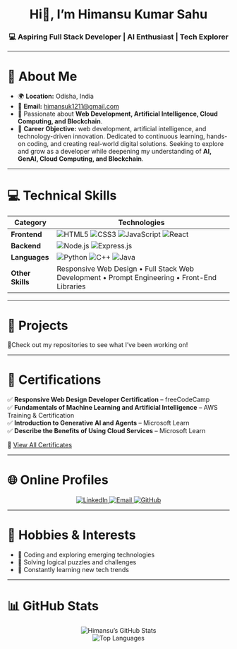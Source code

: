 <!-- Header -->
<h1 align="center">Hi👋, I’m Himansu Kumar Sahu</h1>
<h3 align="center">💻 Aspiring Full Stack Developer | AI Enthusiast | Tech Explorer</h3>

---

# 📍 About Me
- 🌍 **Location:** Odisha, India  
- 📧 **Email:** [himansuk1211@gmail.com](mailto:himansuk1211@gmail.com)  
- 💬 Passionate about **Web Development, Artificial Intelligence, Cloud Computing, and Blockchain**.  
- 🎯 **Career Objective:**
  web development, artificial intelligence, and technology-driven innovation. Dedicated to continuous learning, hands-on coding, and creating real-world digital solutions. Seeking to explore and grow as a developer while deepening my understanding of **AI, GenAI, Cloud Computing, and Blockchain**.

---

# 💻 Technical Skills
| Category | Technologies |
|-----------|--------------|
| **Frontend** | ![HTML5](https://img.shields.io/badge/HTML5-E34F26?style=for-the-badge&logo=html5&logoColor=white) ![CSS3](https://img.shields.io/badge/CSS3-1572B6?style=for-the-badge&logo=css3&logoColor=white) ![JavaScript](https://img.shields.io/badge/JavaScript-F7DF1E?style=for-the-badge&logo=javascript&logoColor=black) ![React](https://img.shields.io/badge/React-20232A?style=for-the-badge&logo=react&logoColor=61DAFB) |
| **Backend** | ![Node.js](https://img.shields.io/badge/Node.js-43853D?style=for-the-badge&logo=node.js&logoColor=white) ![Express.js](https://img.shields.io/badge/Express.js-000000?style=for-the-badge&logo=express&logoColor=white) |
| **Languages** | ![Python](https://img.shields.io/badge/Python-3776AB?style=for-the-badge&logo=python&logoColor=white) ![C++](https://img.shields.io/badge/C++-00599C?style=for-the-badge&logo=cplusplus&logoColor=white) ![Java](https://img.shields.io/badge/Java-ED8B00?style=for-the-badge&logo=openjdk&logoColor=white) |
| **Other Skills** | Responsive Web Design • Full Stack Web Development • Prompt Engineering • Front-End Libraries |

---

# 🧩 Projects
🚀Check out my repositories to see what I’ve been working on!

---

# 🧾 Certifications
✅ **Responsive Web Design Developer Certification** – freeCodeCamp   
✅ **Fundamentals of Machine Learning and Artificial Intelligence** – AWS Training & Certification  
✅ **Introduction to Generative AI and Agents** – Microsoft Learn  
✅ **Describe the Benefits of Using Cloud Services** – Microsoft Learn  

📜 [View All Certificates](https://drive.google.com/drive/folders/1suLH5X9grYBqIW2CHJq6h3No2tVfKdW_?usp=drive_link)

---

# 🌐 Online Profiles
<p align="center">
  <a href="http://www.linkedin.com/in/himansu-kumar-sahu-377916334" target="_blank">
    <img src="https://img.shields.io/badge/LinkedIn-0077B5?style=for-the-badge&logo=linkedin&logoColor=white" alt="LinkedIn"/>
  </a>
  <a href="mailto:himansuk1211@gmail.com">
    <img src="https://img.shields.io/badge/Gmail-D14836?style=for-the-badge&logo=gmail&logoColor=white" alt="Email"/>
  </a>
  <a href="https://github.com/himansu1211" target="_blank">
    <img src="https://img.shields.io/badge/GitHub-100000?style=for-the-badge&logo=github&logoColor=white" alt="GitHub"/>
  </a>
</p>

---

# 🧠 Hobbies & Interests
- 🧩 Coding and exploring emerging technologies  
- 🧠 Solving logical puzzles and challenges  
- 🌱 Constantly learning new tech trends  

---

# 📊 GitHub Stats
<div align="center">
  
  ![Himansu’s GitHub Stats](https://github-readme-stats.vercel.app/api?username=himansu1211&show_icons=true&theme=tokyonight)  
  ![Top Languages](https://github-readme-stats.vercel.app/api/top-langs/?username=himansu1211&layout=compact&theme=tokyonight)

</div>

